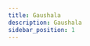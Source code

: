 ```yaml
---
title: Gaushala
description: Gaushala
sidebar_position: 1
---
```


<!-- @format -->

<!-- # Gaushala -->
